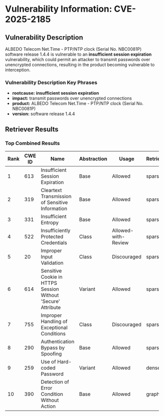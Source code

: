 # Vulnerability Information: CVE-2025-2185

## Vulnerability Description
ALBEDO Telecom Net.Time - PTP/NTP clock (Serial No. NBC0081P) software release 1.4.4 is vulnerable to an **insufficient session expiration** vulnerability, which could permit an attacker to transmit passwords over unencrypted connections, resulting in the product becoming vulnerable to interception.

### Vulnerability Description Key Phrases
- **rootcause:** **insufficient session expiration**
- **impact:** transmit passwords over unencrypted connections
- **product:** ALBEDO Telecom Net.Time - PTP/NTP clock (Serial No. NBC0081P)
- **version:** software release 1.4.4

## Retriever Results

### Top Combined Results

| Rank | CWE ID | Name | Abstraction | Usage  | Retrievers | Individual Scores |
|------|--------|------|-------------|-------|------------|-------------------|
| 1 | 613 | Insufficient Session Expiration | Base | Allowed | sparse | 0.244 |
| 2 | 319 | Cleartext Transmission of Sensitive Information | Base | Allowed | sparse | 0.203 |
| 3 | 331 | Insufficient Entropy | Base | Allowed | sparse | 0.198 |
| 4 | 522 | Insufficiently Protected Credentials | Class | Allowed-with-Review | sparse | 0.196 |
| 5 | 20 | Improper Input Validation | Class | Discouraged | sparse | 0.196 |
| 6 | 614 | Sensitive Cookie in HTTPS Session Without 'Secure' Attribute | Variant | Allowed | sparse | 0.194 |
| 7 | 755 | Improper Handling of Exceptional Conditions | Class | Discouraged | sparse | 0.191 |
| 8 | 290 | Authentication Bypass by Spoofing | Base | Allowed | sparse | 0.191 |
| 9 | 259 | Use of Hard-coded Password | Variant | Allowed | dense | 0.559 |
| 10 | 390 | Detection of Error Condition Without Action | Base | Allowed | graph | 0.002 |

